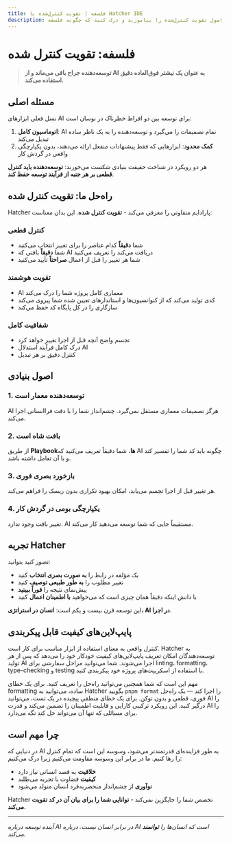 ```yaml
---
title: فلسفه | تقویت کنترل‌شده با Hatcher IDE
description: اصول تقویت کنترل‌شده را بیاموزید و درک کنید که چگونه فلسفه Hatcher توسعه‌دهندگان را قادر می‌سازد تا هوش مصنوعی را به طور مؤثر استفاده کنند در حالی که کیفیت و کنترل را حفظ می‌کنند
---
```


# فلسفه: تقویت کنترل شده

> **توسعه‌دهنده جراح باقی می‌ماند و از AI به عنوان یک نیشتر فوق‌العاده دقیق استفاده می‌کند.**

## مسئله اصلی

نسل فعلی ابزارهای AI برای توسعه بین دو افراط خطرناک در نوسان است:

1. **اتوماسیون کامل**: AI تمام تصمیمات را می‌گیرد و توسعه‌دهنده را به یک ناظر ساده تبدیل می‌کند
2. **کمک محدود**: ابزارهایی که فقط پیشنهادات منفعل ارائه می‌دهند، بدون یکپارچگی واقعی در گردش کار

هر دو رویکرد در شناخت حقیقت بنیادی شکست می‌خورند: **توسعه‌دهنده باید کنترل قطعی بر هر جنبه از فرآیند توسعه حفظ کند**.

## راه‌حل ما: تقویت کنترل شده

Hatcher پارادایم متفاوتی را معرفی می‌کند - **تقویت کنترل شده**. این بدان معناست:

### کنترل قطعی

- شما **دقیقاً** کدام عناصر را برای تغییر انتخاب می‌کنید
- شما **دقیقاً** بافتی که AI دریافت می‌کند را تعریف می‌کنید
- شما هر تغییر را قبل از اعمال **صراحتاً** تأیید می‌کنید

### تقویت هوشمند

- AI معماری کامل پروژه شما را درک می‌کند
- کدی تولید می‌کند که از کنوانسیون‌ها و استاندارهای تعیین شده شما پیروی می‌کند
- سازگاری را در کل پایگاه کد حفظ می‌کند

### شفافیت کامل

- تجسم واضح آنچه قبل از اجرا تغییر خواهد کرد
- درک کامل فرآیند استدلال AI
- کنترل دقیق بر هر تبدیل

## اصول بنیادی

### 1. توسعه‌دهنده معمار است

AI هرگز تصمیمات معماری مستقل نمی‌گیرد. چشم‌انداز شما را با دقت فراانسانی اجرا می‌کند.

### 2. بافت شاه است

از طریق **Playbook‌ها**، شما دقیقاً تعریف می‌کنید که AI چگونه باید کد شما را تفسیر کند و با آن تعامل داشته باشد.

### 3. بازخورد بصری فوری

هر تغییر قبل از اجرا تجسم می‌یابد، امکان بهبود تکراری بدون ریسک را فراهم می‌کند.

### 4. یکپارچگی بومی در گردش کار

تغییر بافت وجود ندارد. AI مستقیماً جایی که شما توسعه می‌دهید کار می‌کند.

## تجربه Hatcher

تصور کنید بتوانید:

- یک مؤلفه در رابط را **به صورت بصری انتخاب** کنید
- تغییر مطلوب را **به طور طبیعی توصیف** کنید
- پیش‌نمای نتیجه را **فوراً ببینید**
- با دانش اینکه دقیقاً همان چیزی است که می‌خواهید **با اطمینان اعمال** کنید

این توسعه قرن بیست و یکم است: **انسان در استراتژی، AI در اجرا**.

## پایپ‌لاین‌های کیفیت قابل پیکربندی

کنترل واقعی به معنای استفاده از ابزار مناسب برای کار است. Hatcher به توسعه‌دهندگان امکان تعریف پایپ‌لاین‌های کیفیت خودکار خود را می‌دهد که پس از هر تولید AI اجرا می‌شوند. شما می‌توانید مراحل سفارشی برای linting، formatting، type-checking و testing با استفاده از اسکریپت‌های پروژه خود پیکربندی کنید.

مهم این است که شما همچنین می‌توانید راه‌حل را تعریف کنید. برای یک خطای formatting ساده، می‌توانید به Hatcher بگویید `pnpm format` را اجرا کند — یک راه‌حل فوری، قطعی و بدون توکن. برای یک خطای منطقی پیچیده در یک تست، می‌توانید AI را درگیر کنید. این رویکرد ترکیبی کارایی و قابلیت اطمینان را تضمین می‌کند و قدرت AI را برای مسائلی که تنها آن می‌تواند حل کند نگه می‌دارد.

## چرا مهم است

در دنیایی که AI به طور فزاینده‌ای قدرتمندتر می‌شود، وسوسه این است که تمام کنترل را رها کنیم. ما در برابر این وسوسه مقاومت می‌کنیم زیرا درک می‌کنیم:

- **خلاقیت** به قصد انسانی نیاز دارد
- **کیفیت** قضاوت با تجربه می‌طلبد
- **نوآوری** از چشم‌انداز منحصربه‌فرد انسان متولد می‌شود

Hatcher تخصص شما را جایگزین نمی‌کند - **توانایی شما را برای بیان آن در کد تقویت می‌کند**.

---

_آینده توسعه درباره AI در برابر انسان نیست. درباره AI است که انسان‌ها را **توانمند** می‌کند._
